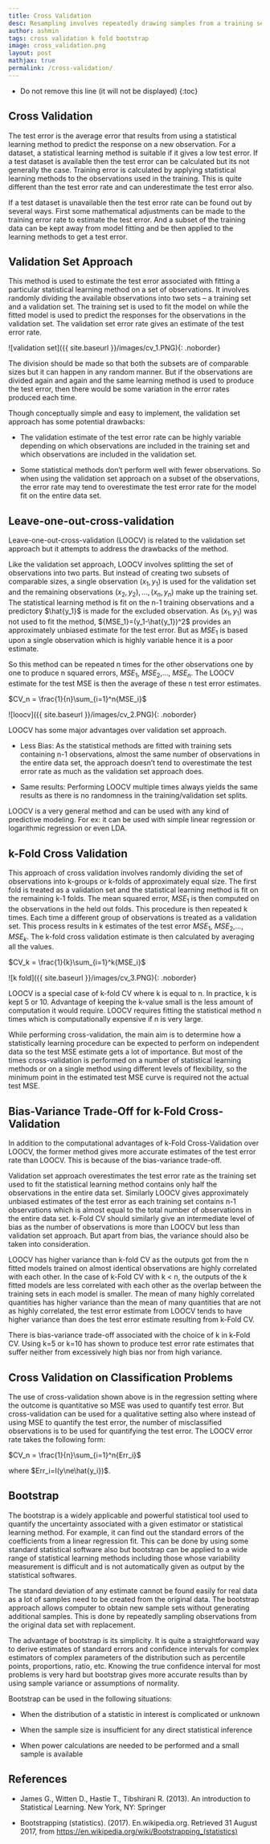 ```yaml
---
title: Cross Validation
desc: Resampling involves repeatedly drawing samples from a training set and refitting a model on each sample in order to obtain additional information about the fitted model. This approach allows obtaining information that would not be available from fitting the model only once using the original training example. The two most commonly used resampling methods are cross-validation and bootstrapping. Cross validation can be used to estimate the test error associated with a given statistical learning method in order to evaluate its performance or to select the appropriate level of flexibility. 
author: ashmin
tags: cross validation k fold bootstrap
image: cross_validation.png
layout: post
mathjax: true
permalink: /cross-validation/
---
```


* Do not remove this line (it will not be displayed) 
{:toc}

## Cross Validation

The test error is the average error that results from using a statistical learning method to predict the response on a new observation. For a dataset, a statistical learning method is suitable if it gives a low test error. If a test dataset is available then the test error can be calculated but its not generally the case. Training error is calculated by applying statistical learning methods to the observations used in the training. This is quite different than the test error rate and can underestimate the test error also.

If a test dataset is unavailable then the test error rate can be found out by several ways. First some mathematical adjustments can be made to the training error rate to estimate the test error. And a subset of the training data can be kept away from model fitting and be then applied to the learning methods to get a test error.

## Validation Set Approach

This method is used to estimate the test error associated with fitting a particular statistical learning method on a set of observations. It involves randomly dividing the available observations into two sets – a training set and a validation set. The training set is used to fit the model on while the fitted model is used to predict the responses for the observations in the validation set. The validation set error rate gives an estimate of the test error rate. 

![validation set]({{ site.baseurl }}/images/cv_1.PNG){: .noborder}

The division should be made so that both the subsets are of comparable sizes but it can happen in any random manner. But if the observations are divided again and again and the same learning method is used to produce the test error, then there would be some variation in the error rates produced each time. 

Though conceptually simple and easy to implement, the validation set approach has some potential drawbacks:

* The validation estimate of the test error rate can be highly variable depending on which observations are included in the training set and which observations are included in the validation set.

* Some statistical methods don’t perform well with fewer observations. So when using the validation set approach on a subset of the observations, the error rate may tend to overestimate the test error rate for the model fit on the entire data set.

## Leave-one-out-cross-validation

Leave-one-out-cross-validation (LOOCV) is related to the validation set approach but it attempts to address the drawbacks of the method.

Like the validation set approach, LOOCV involves splitting the set of observations into two parts. But instead of creating two subsets of comparable sizes, a single observation $(x_1,y_1)$ is used for the validation set and the remaining observations $(x_2,y_2),...,(x_n,y_n)$ make up the training set. The statistical learning method is fit on the n-1 training observations and a predictory $\hat{y_1}$ is made for the excluded observation. As $(x_1, y_1)$ was not used to fit the method, ${MSE_1}=(y_1-\hat{y_1})^2$ provides an approximately unbiased estimate for the test error. But as $MSE_1$ is based upon a single observation which is highly variable hence it is a poor estimate.

So this method can be repeated n times for the other observations one by one to produce n squared errors, $MSE_1$, $MSE_2$,…, $MSE_n$. The LOOCV estimate for the test MSE is then the average of these n test error estimates.

$CV_n = \frac{1}{n}\sum_{i=1}^n{MSE_i}$

![loocv]({{ site.baseurl }}/images/cv_2.PNG){: .noborder}

LOOCV has some major advantages over validation set approach.

* Less Bias: As the statistical methods are fitted with training sets containing n-1 observations, almost the same number of observations in the entire data set, the approach doesn’t tend to overestimate the test error rate as much as the validation set approach does.

* Same results: Performing LOOCV multiple times always yields the same results as there is no randomness in the training/validation set splits.

LOOCV is a very general method and can be used with any kind of predictive modeling. For ex: it can be used with simple linear regression or logarithmic regression or even LDA.

## k-Fold Cross Validation

This approach of cross validation involves randomly dividing the set of observations into k-groups or k-folds of approximately equal size. The first fold is treated as a validation set and the statistical learning method is fit on the remaining k-1 folds. The mean squared error, $MSE_1$ is then computed on the observations in the held out folds. This procedure is then repeated k times. Each time a different group of observations is treated as a validation set. This process results in k estimates of the test error $MSE_1$, $MSE_2$,…, $MSE_k$. The k-fold cross validation estimate is then calculated by averaging all the values.

$CV_k = \frac{1}{k}\sum_{i=1}^k{MSE_i}$

![k fold]({{ site.baseurl }}/images/cv_3.PNG){: .noborder}

LOOCV is a special case of k-fold CV where k is equal to n. In practice, k is kept 5 or 10. Advantage of keeping the k-value small is the less amount of computation it would require. LOOCV requires fitting the statistical method n times which is computationally expensive if n is very large. 

While performing cross-validation, the main aim is to determine how a statistically learning procedure can be expected to perform on independent data so the test MSE estimate gets a lot of importance. But most of the times cross-validation is performed on a number of statistical learning methods or on a single method using different levels of flexibility, so the minimum point in the estimated test MSE curve is required not the actual test MSE.

## Bias-Variance Trade-Off for k-Fold Cross-Validation

In addition to the computational advantages of k-Fold Cross-Validation over LOOCV, the former method gives more accurate estimates of the test error rate than LOOCV. This is because of the bias-variance trade-off.

Validation set approach overestimates the test error rate as the training set used to fit the statistical learning method contains only half the observations in the entire data set. Similarly LOOCV gives approximately unbiased estimates of the test error as each training set contains n-1 observations which is almost equal to the total number of observations in the entire data set. k-Fold CV should similarly give an intermediate level of bias as the number of observations is more than LOOCV but less than validation set approach. But apart from bias, the variance should also be taken into consideration.

LOOCV has higher variance than k-fold CV as the outputs got from the n fitted models trained on almost identical observations are highly correlated with each other. In the case of k-Fold CV with k < n, the outputs of the k fitted models are less correlated with each other as the overlap between the training sets in each model is smaller. The mean of many highly correlated quantities has higher variance than the mean of many quantities that are not as highly correlated, the test error estimate from LOOCV tends to have higher variance than does the test error estimate resulting from k-Fold CV.

There is bias-variance trade-off associated with the choice of k in k-Fold CV. Using k=5 or k=10 has shown to produce test error rate estimates that suffer neither from excessively high bias nor from high variance.

## Cross Validation on Classification Problems

The use of cross-validation shown above is in the regression setting where the outcome is quantitative so MSE was used to quantify test error. But cross-validation can be used for a qualitative setting also where instead of using MSE to quantify the test error, the number of misclassified observations is to be used for quantifying the test error. The LOOCV error rate takes the following form:

$CV_n = \frac{1}{n}\sum_{i=1}^n{Err_i}$

where $Err_i=I(y\ne\hat{y_i})$.

## Bootstrap

The bootstrap is a widely applicable and powerful statistical tool used to quantify the uncertainty associated with a given estimator or statistical learning method. For example, it can find out the standard errors of the coefficients from a linear regression fit. This can be done by using some standard statistical software also but bootstrap can be applied to a wide range of statistical learning methods including those whose variability measurement is difficult and is not automatically given as output by the statistical softwares.

The standard deviation of any estimate cannot be found easily for real data as a lot of samples need to be created from the original data. The bootstrap approach allows computer to obtain new sample sets without generating additional samples. This is done by repeatedly sampling observations from the original data set with replacement.

The advantage of bootstrap is its simplicity. It is quite a straightforward way to derive estimates of standard errors and confidence intervals for complex estimators of complex parameters of the distribution such as percentile points, proportions, ratio, etc. Knowing the true confidence interval for most problems is very hard but bootstrap gives more accurate results than by using sample variance or assumptions of normality.

Bootstrap can be used in the following situations:

* When the distribution of a statistic in interest is complicated or unknown

* When the sample size is insufficient for any direct statistical inference

* When power calculations are needed to be performed and a small sample is available


## References

- James G., Witten D., Hastie T., Tibshirani R. (2013). An introduction to Statistical Learning. New York, NY: Springer

- Bootstrapping (statistics). (2017). En.wikipedia.org. Retrieved 31 August 2017, from https://en.wikipedia.org/wiki/Bootstrapping_(statistics)
